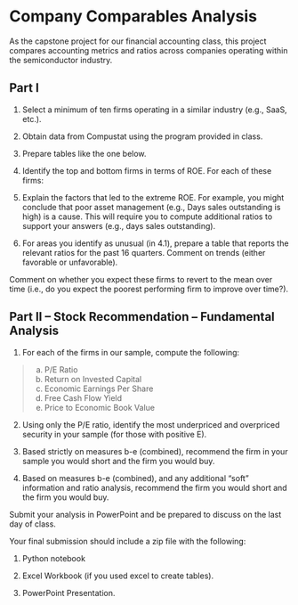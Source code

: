 # Company Comparables Analysis

As the capstone project for our financial accounting class, this project compares accounting metrics and ratios across companies operating within the semiconductor industry.

## Part I

1. Select a minimum of ten firms operating in a similar industry (e.g., SaaS, etc.).

2. Obtain data from Compustat using the program provided in class.

3. Prepare tables like the one below. 

4. Identify the top and bottom firms in terms of ROE. For each of these firms:

  1. Explain the factors that led to the extreme ROE. For example, you might conclude that poor asset management (e.g., Days sales outstanding is high) is a cause.  This will require you to compute additional ratios to support your answers (e.g., days sales outstanding).

  2. For areas you identify as unusual (in 4.1), prepare a table that reports the relevant ratios for the past 16 quarters. Comment on trends (either favorable or unfavorable).

Comment on whether you expect these firms to revert to the mean over time (i.e., do you expect the poorest performing firm to improve over time?).

## Part II – Stock Recommendation – Fundamental Analysis

1. For each of the firms in our sample, compute the following:

> <ol type="a">
>   <li>P/E Ratio</li>
>   <li>Return on Invested Capital</li>
>   <li>Economic Earnings Per Share</li>
>   <li>Free Cash Flow Yield</li>
>   <li>Price to Economic Book Value</li>
> </ol>

2. Using only the P/E ratio, identify the most underpriced and overpriced security in your sample (for those with positive E).

3. Based strictly on measures b-e (combined), recommend the firm in your sample you would short and the firm you would buy.

4. Based on measures b-e (combined), and any additional “soft” information and ratio analysis, recommend the firm you would short and the firm you would buy.
 
Submit your analysis in PowerPoint and be prepared to discuss on the last day of class.

Your final submission should include a zip file with the following:

1. Python notebook

2. Excel Workbook (if you used excel to create tables).

3. PowerPoint Presentation.
